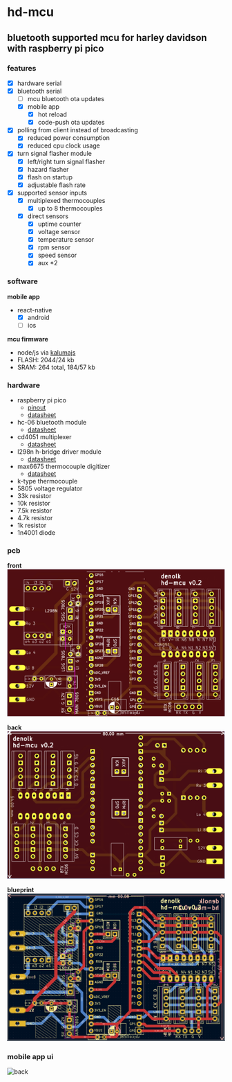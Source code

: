 # hd-mcu

## bluetooth supported mcu for harley davidson with raspberry pi pico

### features

- [x] hardware serial
- [x] bluetooth serial
  - [ ] mcu bluetooth ota updates
  - [x] mobile app
    - [x] hot reload
    - [x] code-push ota updates
- [x] polling from client instead of broadcasting
  - [x] reduced power consumption
  - [x] reduced cpu clock usage
- [x] turn signal flasher module
  - [x] left/right turn signal flasher
  - [x] hazard flasher
  - [x] flash on startup
  - [x] adjustable flash rate
- [x] supported sensor inputs
  - [x] multiplexed thermocouples
    - [x] up to 8 thermocouples
  - [x] direct sensors
    - [x] uptime counter
    - [x] voltage sensor
    - [x] temperature sensor
    - [x] rpm sensor
    - [x] speed sensor
    - [x] aux \*2

### software

**mobile app**

- react-native
  - [x] android
  - [ ] ios

**mcu firmware**

- node/js via [kalumajs](https://kalumajs.org/docs/getting-started)
- FLASH: 2044/24 kb
- SRAM: 264 total, 184/57 kb

### hardware

- raspberry pi pico
  - [pinout](https://pico.pinout.xyz/)
  - [datasheet](https://datasheets.raspberrypi.com/pico/pico-datasheet.pdf)
- hc-06 bluetooth module
  - [datasheet](https://www.olimex.com/Products/Components/RF/BLUETOOTH-SERIAL-HC-06/resources/hc06.pdf)
- cd4051 multiplexer
  - [datasheet](https://www.ti.com/lit/ds/symlink/cd4051b.pdf)
- l298n h-bridge driver module
  - [datasheet](https://www.st.com/resource/en/datasheet/l298.pdf)
- max6675 thermocouple digitizer
  - [datasheet](https://datasheets.maximintegrated.com/en/ds/MAX6675.pdf)
- k-type thermocouple
- 5805 voltage regulator
- 33k resistor
- 10k resistor
- 7.5k resistor
- 4.7k resistor
- 1k resistor
- 1n4001 diode

### pcb

**front**
![front](./pcb/pico-hd-mcu-v2/pcb-front.png)

**back**
![back](./pcb/pico-hd-mcu-v2/pcb-back.png)

**blueprint**
![raw](./pcb/pico-hd-mcu-v2/pcb-blueprint.png)

### mobile app ui

![back](./doc/mobile-app.gif)
